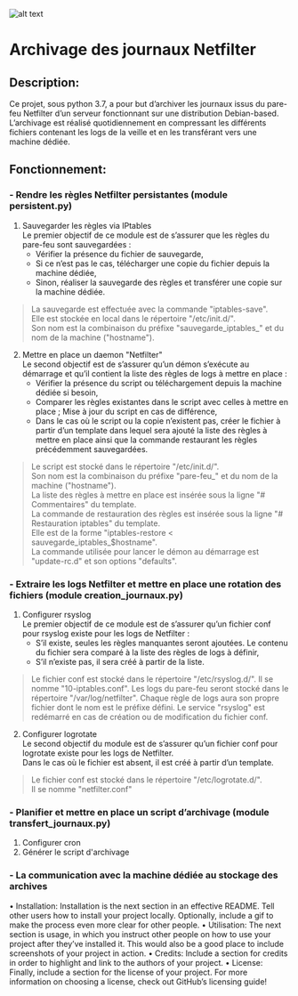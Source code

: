 ![alt text](https://whiterivernow.com/wp-content/uploads/2018/12/Under-Construction-Sign.png)

# Archivage des journaux Netfilter

## Description: 
Ce projet, sous python 3.7, a pour but d’archiver les journaux issus du pare-feu Netfilter d’un serveur fonctionnant sur une distribution Debian-based. L’archivage est réalisé quotidiennement en compressant les différents fichiers contenant les logs de la veille et en les transférant vers une machine dédiée.

## Fonctionnement: 
   ### - Rendre les règles Netfilter persistantes (module persistent.py)
1. Sauvegarder les règles via IPtables  
Le premier objectif de ce module est de s’assurer que les règles du pare-feu sont sauvegardées :  
      * Vérifier la présence du fichier de sauvegarde,  
      * Si ce n’est pas le cas, télécharger une copie du fichier depuis la machine dédiée,  
      * Sinon, réaliser la sauvegarde des règles et transférer une copie sur la machine dédiée.
>La sauvegarde est effectuée avec la commande "iptables-save".  
>Elle est stockée en local dans le répertoire "/etc/init.d/".  
>Son nom est la combinaison du préfixe "sauvegarde_iptables_" et du nom de la machine ("hostname").
2. Mettre en place un daemon "Netfilter"  
Le second objectif est de s’assurer qu’un démon s’exécute au démarrage et qu’il contient la liste des règles de logs à mettre en place :
      * Vérifier la présence du script ou téléchargement depuis la machine dédiée si besoin,
      * Comparer les règles existantes dans le script avec celles à mettre en place ; Mise à jour du script en cas de différence,
      * Dans le cas où le script ou la copie n’existent pas, créer le fichier à partir d’un template dans lequel sera ajouté la liste des règles à mettre en place ainsi que la commande restaurant les règles précédemment sauvegardées.
>Le script est stocké dans le répertoire "/etc/init.d/".  
>Son nom est la combinaison du préfixe "pare-feu_" et du nom de la machine ("hostname").  
>La liste des règles à mettre en place est insérée sous la ligne "# Commentaires" du template.  
>La commande de restauration des règles est insérée sous la ligne "# Restauration iptables" du template.  
>Elle est de la forme "iptables-restore < sauvegarde_iptables_$hostname".  
>La commande utilisée pour lancer le démon au démarrage est "update-rc.d" et son options "defaults".
### - Extraire les logs Netfilter et mettre en place une rotation des fichiers (module creation_journaux.py)
1. Configurer rsyslog  
Le premier objectif de ce module est de s’assurer qu’un fichier conf pour rsyslog existe pour les logs de Netfilter :
      * S’il existe, seules les règles manquantes seront ajoutées. Le contenu du fichier sera comparé à la liste des règles de logs à définir,
      * S’il n’existe pas, il sera créé à partir de la liste.
>Le fichier conf est stocké dans le répertoire "/etc/rsyslog.d/".
>Il se nomme "10-iptables.conf".
>Les logs du pare-feu seront stocké dans le répertoire "/var/log/netfilter".
>Chaque règle de logs aura son propre fichier dont le nom est le préfixe défini.
>Le service "rsyslog" est redémarré en cas de création ou de modification du fichier conf.
2. Configurer logrotate  
Le second objectif du module est de s’assurer qu’un fichier conf pour logrotate existe pour les logs de Netfilter.  
Dans le cas où le fichier est absent, il est créé à partir d’un template.
>Le fichier conf est stocké dans le répertoire "/etc/logrotate.d/".  
>Il se nomme "netfilter.conf"
### - Planifier et mettre en place un script d’archivage (module transfert_journaux.py)
1. Configurer cron  
2. Générer le script d'archivage  
### - La communication avec la machine dédiée au stockage des archives

•	Installation: Installation is the next section in an effective README. Tell other users how to install your project locally. Optionally, include a gif to make the process even more clear for other people.
•	Utilisation: The next section is usage, in which you instruct other people on how to use your project after they’ve installed it. This would also be a good place to include screenshots of your project in action.
•	Credits: Include a section for credits in order to highlight and link to the authors of your project.
•	License: Finally, include a section for the license of your project. For more information on choosing a license, check out GitHub’s licensing guide!
